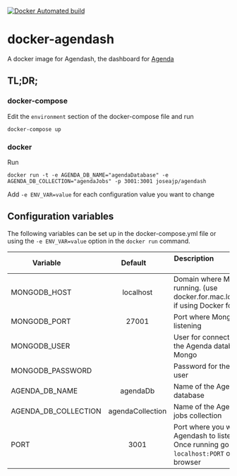 [![Docker Automated build](https://img.shields.io/docker/automated/jrottenberg/ffmpeg.svg)](https://hub.docker.com/r/joseajp/agendash/)

# docker-agendash

A docker image for Agendash, the dashboard for [Agenda](https://github.com/rschmukler/agenda)

## TL;DR;

### docker-compose
Edit the `environment` section of the docker-compose file and run

```
docker-compose up
```

### docker
Run

```
docker run -t -e AGENDA_DB_NAME="agendaDatabase" -e AGENDA_DB_COLLECTION="agendaJobs" -p 3001:3001 joseajp/agendash
```

Add `-e ENV_VAR=value` for each configuration value you want to change

## Configuration variables

The following variables can be set up in the docker-compose.yml file or using the `-e ENV_VAR=value` option in the `docker run` command.

| Variable              | Default           | Description                                                                                 |
|-----------------------|:-----------------:|---------------------------------------------------------------------------------------------|
| MONGODB_HOST          | localhost         | Domain where Mongo is running. (use docker.for.mac.localhost if using Docker for mac)       |
| MONGODB_PORT          | 27001             | Port where Mongo is listening                                                               |
| MONGODB_USER          |                   | User for connecting to the Agenda database in Mongo                                         |
| MONGODB_PASSWORD      |                   | Password for the Mongo user                                                                 |
| AGENDA_DB_NAME        | agendaDb          | Name of the Agenda database                                                                 |
| AGENDA_DB_COLLECTION  | agendaCollection  | Name of the Agenda jobs collection                                                          |
| PORT                  | 3001              | Port where you want Agendash to listen. Once running go to `localhost:PORT` on your browser |
